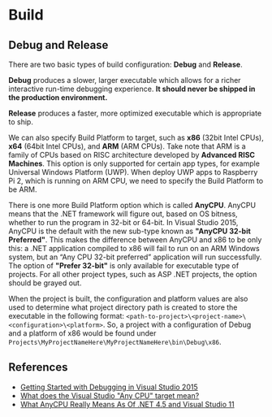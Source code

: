 # Build

## Debug and Release
There are two basic types of build configuration: **Debug** and **Release**.

**Debug** produces a slower, larger executable which allows for a richer interactive run-time debugging experience. **It should never be shipped in the production environment.**

**Release** produces a faster, more optimized executable which is appropriate to ship.

We can also specify Build Platform to target, such as **x86** (32bit Intel CPUs), **x64** (64bit Intel CPUs), and **ARM** (ARM CPUs). Take note that ARM is a family of CPUs based on RISC architecture developed by **Advanced RISC Machines**. This option is only supported for certain app types, for example Universal Windows Platform (UWP). When deploy UWP apps to Raspberry Pi 2, which is running on ARM CPU, we need to specify the Build Platform to be ARM.

There is one more Build Platform option which is called **AnyCPU**. AnyCPU means that the .NET framework will figure out, based on OS bitness, whether to run the program in 32-bit or 64-bit. In Visual Studio 2015, AnyCPU is the default with the new sub-type known as **"AnyCPU 32-bit Preferred"**. This makes the difference between AnyCPU and x86 to be only this: a .NET application compiled to x86 will fail to run on an ARM Windows system, but an “Any CPU 32-bit preferred” application will run successfully. The option of **"Prefer 32-bit"** is only available for executable type of projects. For all other project types, such as ASP .NET projects, the option should be grayed out.

When the project is built, the configuration and platform values are also used to determine what project directory path is created to store the executable in the following format: `<path-to-project>\<project-name>\<configuration>\<platform>`. So, a project with a configuration of Debug and a platform of x86 would be found under `Projects\MyProjectNameHere\MyProjectNameHere\bin\Debug\x86`.

## References
 - [Getting Started with Debugging in Visual Studio 2015](https://msdn.microsoft.com/en-us/library/dn986851.aspx)
 - [What does the Visual Studio "Any CPU" target mean?](http://stackoverflow.com/questions/516730/what-does-the-visual-studio-any-cpu-target-mean)
 - [What AnyCPU Really Means As Of .NET 4.5 and Visual Studio 11](http://blogs.microsoft.co.il/sasha/2012/04/04/what-anycpu-really-means-as-of-net-45-and-visual-studio-11/)
